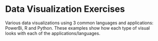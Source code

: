 
# Data Visualization Exercises

Various data visualizations using 3 common languages and applications: PowerBi, R and Python. These examples show how each type of visual looks with each of the applications/languages.